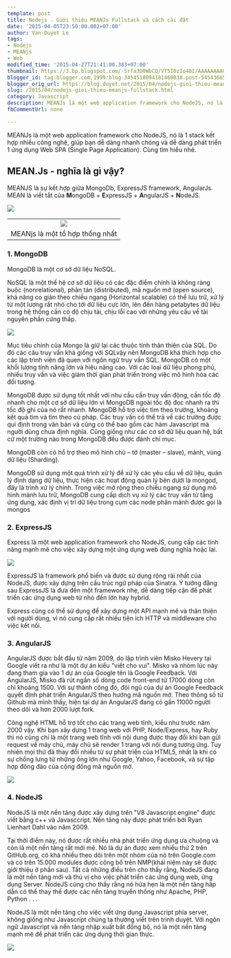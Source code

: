 ```yaml
---
template: post
title: Nodejs - Giới thiệu MEANJs Fullstack và cách cài đặt
date: '2015-04-05T23:50:00.002+07:00'
author: Van-Duyet Le
tags:
- Nodejs
- MEANjs
- Web
modified_time: '2015-04-27T21:41:00.383+07:00'
thumbnail: https://3.bp.blogspot.com/-5rfaJD0WbCQ/VT5I0zIo48I/AAAAAAAACbA/Z3PvVUVO7Vo/s1600/meanjs-intro.png
blogger_id: tag:blogger.com,1999:blog-3454518094181460838.post-5454366534033840823
blogger_orig_url: https://blog.duyet.net/2015/04/nodejs-gioi-thieu-meanjs-fullstack.html
slug: /2015/04/nodejs-gioi-thieu-meanjs-fullstack.html
category: Javascript
description: MEANJs là một web application framework cho NodeJS, nó là 1 stack kết hợp nhiều công nghệ, giúp bạn dễ dàng nhanh chóng và dễ dàng phát triển 1 ứng dụng Web SPA (Single Page Application). Cùng tìm hiểu nhé.
fbCommentUrl: none

---
```


MEANJs là một web application framework cho NodeJS, nó là 1 stack kết hợp nhiều công nghệ, giúp bạn dễ dàng nhanh chóng và dễ dàng phát triển 1 ứng dụng Web SPA (Single Page Application). Cùng tìm hiểu nhé.  

## MEAN.Js - nghĩa là gì vậy? 

  
MEANJS là sự kết hợp giữa MongoDb, ExpressJS framework, AngularJs.  
MEAN là viết tắt của **M**ongoDB + **E**xpressJS + **A**ngularJS + **N**odeJS.  
  

![](https://3.bp.blogspot.com/-5rfaJD0WbCQ/VT5I0zIo48I/AAAAAAAACbA/Z3PvVUVO7Vo/s1600/meanjs-intro.png)

<table align="center" cellpadding="0" cellspacing="0" class="tr-caption-container" style="margin-left: auto; margin-right: auto; text-align: center;"><tbody><tr><td style="text-align: center;"><img border="0" src="https://4.bp.blogspot.com/-733zSU8O2Ks/VT5KUPiciZI/AAAAAAAACbo/XdgpOsbRnsE/s1600/MEAN.io_vs_MEAN.JS_logos.png" style="margin-left: auto; margin-right: auto;" /></td></tr><tr><td class="tr-caption" style="text-align: center;">MEANjs là một tổ hợp thống nhất</td></tr></tbody></table>

### 1. MongoDB

MongoDB là một cơ sở dữ liệu NoSQL.  
  
NoSQL là một thế hệ cơ sở dữ liệu có các đặc điểm chính là không ràng buộc (nonrelational), phân tán (distributed), mã nguồn mở (open source), khả năng co giản theo chiều ngang (Horizontal scalable) có thể lưu trữ, xử lý từ một lượng rất nhỏ cho tới dữ liệu cực lớn, lên đến hàng petabytes dữ liệu trong hệ thống cần có độ chịu tải, chịu lỗi cao với những yêu cầu về tài nguyên phần cứng thấp.  
  

![](https://2.bp.blogspot.com/-9P59a2PDl-8/VT5JZdFLQAI/AAAAAAAACbI/TzA9efeYMso/s1600/mongodb_logo.png)

  
  
Mục tiêu chính của Mongo là giữ lại các thuộc tính thân thiện của SQL. Do đó các câu truy vấn khá giống với SQLvậy nên MongoDB khá thích hợp cho các lập trình viên đã quen với ngôn ngữ truy vấn SQL. MongoDB có một khối lượng tính năng lớn và hiệu năng cao. Với các loại dữ liệu phong phú, nhiều truy vấn và việc giảm thời gian phát triển trong việc mô hình hóa các đối tượng.  
  
MongoDB được sử dụng tốt nhất với nhu cầu cần truy vấn động, cần tốc độ nhanh cho một cơ sở dữ liệu lớn vì MongoDB ngoài tốc độ đọc nhanh ra thì tốc độ ghi của nó rất nhanh. MongoDB hỗ trợ việc tìm theo trường, khoảng kết quả tìm và tìm theo cú pháp. Các truy vấn có thể trả về các trường được qui định trong văn bản và cũng có thể bao gồm các hàm Javascript mà người dùng chưa định nghĩa. Cũng giống như các cơ sở dữ liệu quan hệ, bất cứ một trường nào trong MongoDB đều được đánh chỉ mục.  
  
MongoDB còn có hổ trợ theo mô hình chủ – tớ (master – slave), mảnh, vùng dữ liệu (Sharding).  
  
MongoDB sử dụng một quá trình xử lý để xử lý các yêu cầu về dữ liệu, quản lý định dạng dữ liệu, thực hiện các hoạt động quản lý bên dưới là mongod, đây là trình xử lý chính. Trong việc mở rộng theo chiều ngang sử dụng mô hình mảnh lưu trữ, MongoDB cung cấp dịch vụ xử lý các truy vấn từ tầng ứng dụng, xác định vị trí dữ liệu trong cụm các node phân mảnh được gọi là mongos  

### 2. ExpressJS

Express là một web application framework cho NodeJS, cung cấp các tính năng mạnh mẽ cho việc xây dựng một ứng dụng web đúng nghĩa hoặc lai.  
  

![](https://3.bp.blogspot.com/-9sNw-vESVqI/VT5Jp2o70iI/AAAAAAAACbQ/Qmsr8v1wr3Q/s1600/68747470733a2f2f692e636c6f756475702e636f6d2f7a6659366c4c376546612d3330303078333030302e706e67.png)

  
  
ExpressJS là framework phổ biến và được sử dụng rộng rãi nhất của NodeJS, được xây dựng trên cấu trúc ngữ pháp của Sinatra. Ý tưởng đằng sau ExpressJS là đưa đến một framework nhẹ, dễ dàng tiếp cận để phát triển các ứng dụng web từ nhỏ đến lớn hay hybrid.  
  
Express cũng có thể sử dụng để xây dựng một API mạnh mẽ và thân thiện với người dùng, vì nó cung cấp rất nhiều tiện ích HTTP và middleware cho việc kết nối.  
  

### 3. AngularJS

AngularJS được bắt đầu từ năm 2009, do lập trình viên Misko Hevery tại Google viết ra như là một dự án kiểu "viết cho vui". Misko và nhóm lúc này đang tham gia vào 1 dự án của Google tên là Google Feedback. Với AngularJS, Misko đã rút ngắn số dòng code front-end từ 17000 dòng còn chỉ khoảng 1500. Với sự thành công đó, đội ngũ của dự án Google Feedback quyết định phát triển AngularJS theo hướng mã nguồn mở. Theo thông số từ Github mà mình thấy, hiện tại dự án AngularJS đang có gần 11000 người theo dõi và hơn 2000 lượt fork.  
  
Công nghệ HTML hỗ trợ tốt cho các trang web tĩnh, kiểu như trước năm 2000 vậy. Khi bạn xây dựng 1 trang web với PHP, Node/Express, hay Ruby thì nó cũng chỉ là một trang web tĩnh với nội dung được thay đổi khi bạn gửi request về máy chủ, máy chủ sẽ render 1 trang với nội dung tương ứng. Tuy nhiên mọi thứ đã thay đổi nhiều từ sự phát triển của HTML5, nhất là khi có sự chống lưng từ những ông lớn như Google, Yahoo, Facebook, và sự tập hợp đông đảo của cộng đồng mã nguồn mở.  
  

![](https://1.bp.blogspot.com/-vnTxzXBRh4w/VT5J2NH3wBI/AAAAAAAACbY/42l-erQVw-g/s1600/angularjs-logo.png)

  

### 4. NodeJS

NodeJS là một nền tảng được xây dựng trên "V8 Javascript engine" được viết bằng c++ và Javasccript. Nền tảng này được phát triển bởi Ryan Lienhart Dahl vào năm 2009.  
  
Tại thời điểm này, nó được rất nhiều nhà phát triển ứng dụng ưa chuộng và còn là một nền tảng rất mới mẻ. Nó là dự án được xem nhiều thứ 2 trên GitHub.org, có khá nhiều theo dõi trên một nhóm của nó trên Google.com và có trên 15.000 modules được công bố trên NMP(khái niệm này sẽ được giới thiệu ở phần sau). Tất cả những điều trên cho thấy rằng, NodeJS đang là một nền tảng mới và thú vị cho việc phát triển các ứng dụng web, ứng dụng Server. NodeJS cũng cho thấy rằng nó hứa hẹn là một nền tảng hấp dẫn có thể thay thế được các nền tảng truyền thống như Apache, PHP, Python . . .  
  
NodeJS là một nền tảng cho việc viết ứng dụng Javascript phía server, không giống như Javascript chúng ta thường viết trên trình duyệt. Với ngôn ngữ Javascript và nền tảng nhập xuất bất đồng bộ, nó là một nền tảng mạnh mẽ để phát triển các ứng dụng thời gian thực.  
  

![](https://1.bp.blogspot.com/-KC5payxdP9Y/VT5KBt_nzNI/AAAAAAAACbg/wykU1hHPyV0/s1600/nodejs_logo_green.jpg)